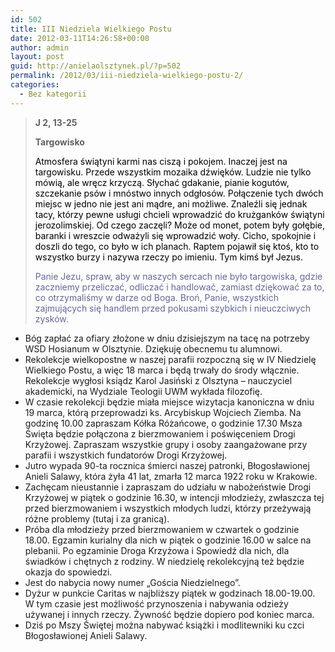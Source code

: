 ```yaml
---
id: 502
title: III Niedziela Wielkiego Postu
date: 2012-03-11T14:26:58+00:00
author: admin
layout: post
guid: http://anielaolsztynek.pl/?p=502
permalink: /2012/03/iii-niedziela-wielkiego-postu-2/
categories:
  - Bez kategorii
---
```

> **J 2, 13-25**
> 
> **Targowisko**
> 
> <span style="color: #000000;">Atmosfera świątyni karmi nas ciszą i pokojem. Inaczej jest na targowisku. Przede wszystkim mozaika dźwięków. Ludzie nie tylko mówią, ale wręcz krzyczą. Słychać gdakanie, pianie kogutów, szczekanie psów i mnóstwo innych odgłosów. Połączenie tych dwóch miejsc w jedno nie jest ani mądre, ani możliwe. Znaleźli się jednak tacy, którzy pewne usługi chcieli wprowadzić do krużganków świątyni jerozolimskiej. Od czego zaczęli? Może od monet, potem były gołębie, baranki i wreszcie odważyli się wprowadzić woły. Cicho, spokojnie i doszli do tego, co było w ich planach. Raptem pojawił się ktoś, kto to wszystko burzy i nazywa rzeczy po imieniu. Tym kimś był Jezus.</span>
> 
> <span style="color: #666699;">Panie Jezu, spraw, aby w naszych sercach nie było targowiska, gdzie zaczniemy przeliczać, odliczać i handlować, zamiast dziękować za to, co otrzymaliśmy w darze od Boga. Broń, Panie, wszystkich zajmujących się handlem przed pokusami szybkich i nieuczciwych zysków.</span>

  * <span style="font-style: normal;">Bóg zapłać za ofiary złożone w dniu dzisiejszym na tacę na potrzeby WSD Hosianum w Olsztynie. Dziękuję obecnemu tu alumnowi.</span>
  * <span style="font-style: normal;">Rekolekcje wielkopostne w naszej parafii rozpoczną się w IV Niedzielę Wielkiego Postu, a więc 18 marca i będą trwały do środy włącznie. Rekolekcje wygłosi ksiądz Karol Jasiński z Olsztyna &#8211; nauczyciel akademicki, na Wydziale Teologii UWM wykłada filozofię. </span>
  * <span style="font-style: normal;">W czasie rekolekcji będzie miała miejsce wizytacja kanoniczna w dniu 19 marca, którą przeprowadzi ks. Arcybiskup Wojciech Ziemba. Na godzinę 10.00 zapraszam Kółka Różańcowe, o godzinie 17.30 Msza Święta będzie połączona z bierzmowaniem i poświęceniem Drogi Krzyżowej. Zapraszam wszystkie grupy i osoby zaangażowane przy parafii i wszystkich fundatorów Drogi Krzyżowej.</span>
  * <span style="font-style: normal;">Jutro wypada 90-ta rocznica śmierci naszej patronki, Błogosławionej Anieli Salawy, która żyła 41 lat, zmarła 12 marca 1922 roku w Krakowie.</span>
  * <span style="font-style: normal;">Zachęcam nieustannie i zapraszam do udziału w nabożeństwie Drogi Krzyżowej w piątek o godzinie 16.30, w intencji młodzieży, zwłaszcza tej przed bierzmowaniem i wszystkich młodych ludzi, którzy przeżywają różne problemy (tutaj i za granicą).</span>
  * <span style="font-style: normal;">Próba dla młodzieży przed bierzmowaniem w czwartek o godzinie 18.00. Egzamin kurialny dla nich w piątek o godzinie 16.00 w salce na plebanii. Po egzaminie Droga Krzyżowa i Spowiedź dla nich, dla świadków i chętnych z rodziny. W niedzielę rekolekcyjną też będzie okazja do spowiedzi.</span>
  * <span style="font-style: normal;">Jest do nabycia nowy numer &#8222;Gościa Niedzielnego&#8221;.</span>
  * <span style="font-style: normal;">Dyżur w punkcie Caritas w najbliższy piątek w godzinach 18.00-19.00. W tym czasie jest możliwość przynoszenia i nabywania odzieży używanej i innych rzeczy. Żywność będzie dopiero pod koniec marca.</span>
  * <span style="font-style: normal;">Dziś po Mszy Świętej można nabywać książki i modlitewniki ku czci Błogosławionej Anieli Salawy.</span>